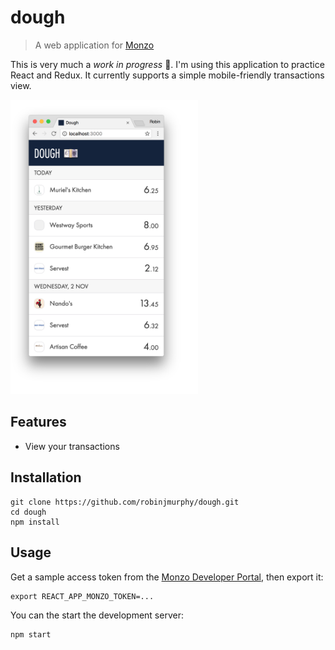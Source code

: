 # dough

> A web application for [Monzo](https://monzo.com/)

This is very much a _work in progress_ 🚧. I'm using this application to practice React and Redux. It currently supports a simple mobile-friendly transactions view.

<img src="screenshot.png" width="300"/>

## Features

* View your transactions

## Installation

```
git clone https://github.com/robinjmurphy/dough.git
cd dough
npm install
```

## Usage

Get a sample access token from the [Monzo Developer Portal](https://developers.monzo.com), then export it:

```
export REACT_APP_MONZO_TOKEN=...
```

You can the start the development server:

```
npm start
```

